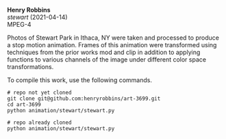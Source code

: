 **Henry Robbins**<br/>
*stewart* (2021-04-14)<br/>
MPEG-4

Photos of Stewart Park in Ithaca, NY were taken and processed to produce a stop
motion animation. Frames of this animation were transformed using techniques
from the prior works mod and clip in addition to applying functions to various
channels of the image under different color space transformations.

To compile this work, use the following commands.

```
# repo not yet cloned
git clone git@github.com:henryrobbins/art-3699.git
cd art-3699
python animation/stewart/stewart.py

# repo already cloned
python animation/stewart/stewart.py
```
